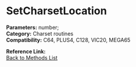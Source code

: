# SetCharsetLocation

**Parameters:** number;  
**Category:** Charset routines  
**Compatibility:** C64,  PLUS4, C128, VIC20, MEGA65  

**Reference Link:**  
[Back to Methods List](../../SUMMARY.md)
